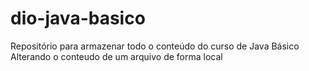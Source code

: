 # dio-java-basico
Repositório para armazenar todo o conteúdo do curso de Java Básico
Alterando o conteudo de um arquivo de forma local